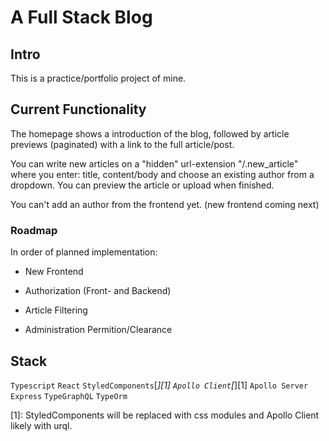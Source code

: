 # A Full Stack Blog

## Intro

This is a practice/portfolio project of mine. 

## Current Functionality

The homepage shows a introduction of the blog, followed by article previews (paginated) with a link to the full article/post.

You can write new articles on a "hidden" url-extension "/.new_article" where you enter: title, content/body and choose an existing author from a dropdown.
You can preview the article or upload when finished.

You can't add an author from the frontend yet. (new frontend coming next)

### Roadmap

In order of planned implementation:

- New Frontend

- Authorization (Front- and Backend)

- Article Filtering

- Administration Permition/Clearance

## Stack

`Typescript` `React` `StyledComponents`[*][1] `Apollo Client`[*][1] `Apollo Server Express` `TypeGraphQL` `TypeOrm`

[1]: StyledComponents will be replaced with css modules and Apollo Client likely with urql.
